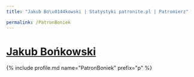 ```yaml
---
title: "Jakub Bo\u0144kowski | Statystyki patronite.pl | Patromierz"

permalink: /PatronBoniek
---
```


# [Jakub Bońkowski](https://patronite.pl/PatronBoniek)

{% include profile.md name="PatronBoniek" prefix="p" %}
